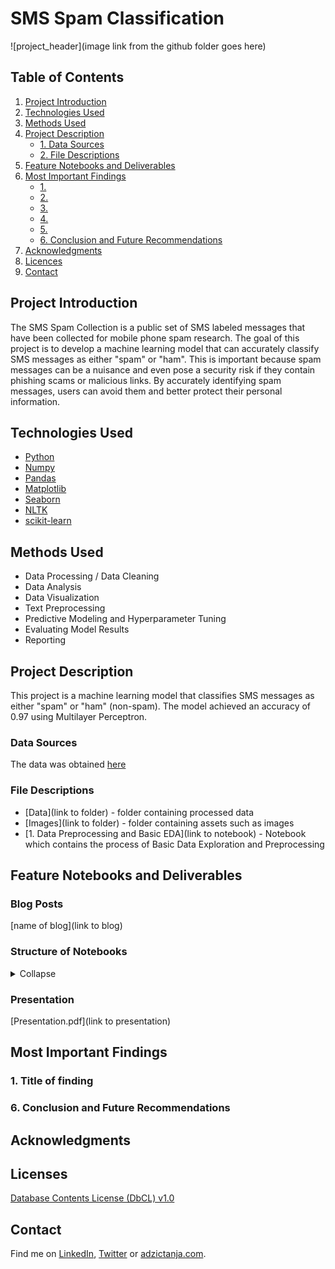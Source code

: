 # SMS Spam Classification

![project_header](image link from the github folder goes here)

## Table of Contents

1. [ Project Introduction ](#Project_Introduction)
2. [ Technologies Used ](#Technologies_Used)    
3. [ Methods Used ](#Methods_Used)
4. [ Project Description ](#Project_Description)
   * [ 1. Data Sources ](#Data_Sources)
   * [ 2. File Descriptions ](#File_Descriptions) 
5. [ Feature Notebooks and Deliverables ](#Notebooks_deliverables)
6. [ Most Important Findings ](#Findings)
   * [1. ](#link_tag)
   * [2. ](#link_tag)
   * [3. ](#link_tag)
   * [4. ](#link_tag)
   * [5. ](#link_tag)
   * [6. Conclusion and Future Recommendations](#conclusion)
7. [ Acknowledgments ](#Acknowledgments)
8. [ Licences ](#Licences)
9. [ Contact ](#Contact)

## Project Introduction
<a name="Project_Introduction"></a>

The SMS Spam Collection is a public set of SMS labeled messages that have been collected for mobile phone spam research. The goal of this project is to develop a machine learning model that can accurately classify SMS messages as either "spam" or "ham". This is important because spam messages can be a nuisance and even pose a security risk if they contain phishing scams or malicious links. By accurately identifying spam messages, users can avoid them and better protect their personal information.

## Technologies Used
<a name="Technologies_Used"></a>

* [Python](https://www.python.org/)
* [Numpy](https://numpy.org/)
* [Pandas](https://pandas.pydata.org/)
* [Matplotlib](https://matplotlib.org/)
* [Seaborn](https://seaborn.pydata.org/)
* [NLTK](https://www.nltk.org/)
* [scikit-learn](https://scikit-learn.org/stable/)

## Methods Used
<a name="Methods_Used"></a>

* Data Processing / Data Cleaning
* Data Analysis
* Data Visualization
* Text Preprocessing
* Predictive Modeling and Hyperparameter Tuning
* Evaluating Model Results
* Reporting

## Project Description
<a name="Project_Description"></a>

This project is a machine learning model that classifies SMS messages as either "spam" or "ham" (non-spam). The model achieved an accuracy of 0.97 using Multilayer Perceptron. 

### Data Sources
<a name="Data_Sources"></a>

The data was obtained [here](https://archive.ics.uci.edu/ml/datasets/SMS+Spam+Collection)

### File Descriptions
<a name="File_Descriptions"></a>

* [Data](link to folder) - folder containing processed data
* [Images](link to folder) - folder containing assets such as images
* [1. Data Preprocessing and Basic EDA](link to notebook) - Notebook which contains the process of Basic Data Exploration and Preprocessing

## Feature Notebooks and Deliverables
<a name="Notebooks_deliverables"></a>

### Blog Posts
[name of blog](link to blog)

### Structure of Notebooks
<details>
   <summary>Collapse</summary>

      1. Data Preprocessing and Basic EDA

            1. Imports
            2. Data
               2.1 Business Dataset
               2.2 Review Dataset
               2.3 User Dataset
            3. Early EDA and Data Cleaning
               3.1 Missing values
               3.2 Duplicate rows
               3.3 Removing unnecessary features
            4. Saving data for the next stage
</details> 

### Presentation
[Presentation.pdf](link to presentation)

## Most Important Findings
<a name="Findings"></a>

### 1. Title of finding
<a name="link_tag"></a>

### 6. Conclusion and Future Recommendations
<a name="conclusion"></a>

## Acknowledgments
<a name="Acknowledgments"></a>

## Licenses
<a name="Licences"></a>

[Database Contents License (DbCL) v1.0](https://opendatacommons.org/licenses/dbcl/1-0/)

## Contact
<a name="Contact"></a>

Find me on [LinkedIn](https://www.linkedin.com/in/tanja-ad%C5%BEi%C4%87/), [Twitter](https://twitter.com/adzic_tanja) or [adzictanja.com](https://www.adzictanja.com/).
 
